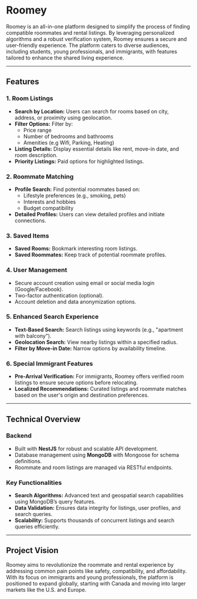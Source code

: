 # Roomey

Roomey is an all-in-one platform designed to simplify the process of finding compatible roommates and rental listings. By leveraging personalized algorithms and a robust verification system, Roomey ensures a secure and user-friendly experience. The platform caters to diverse audiences, including students, young professionals, and immigrants, with features tailored to enhance the shared living experience.

---

## Features

### 1. **Room Listings**
   - **Search by Location:** Users can search for rooms based on city, address, or proximity using geolocation.
   - **Filter Options:** Filter by:
     - Price range
     - Number of bedrooms and bathrooms
     - Amenities (e.g Wifi, Parking, Heating)
   - **Listing Details:** Display essential details like rent, move-in date, and room description.
   - **Priority Listings:** Paid options for highlighted listings.

### 2. **Roommate Matching**
   - **Profile Search:** Find potential roommates based on:
     - Lifestyle preferences (e.g., smoking, pets)
     - Interests and hobbies
     - Budget compatibility
   - **Detailed Profiles:** Users can view detailed profiles and initiate connections.

### 3. **Saved Items**
   - **Saved Rooms:** Bookmark interesting room listings.
   - **Saved Roommates:** Keep track of potential roommate profiles.

### 4. **User Management**
   - Secure account creation using email or social media login (Google/Facebook).
   - Two-factor authentication (optional).
   - Account deletion and data anonymization options.

### 5. **Enhanced Search Experience**
   - **Text-Based Search:** Search listings using keywords (e.g., "apartment with balcony").
   - **Geolocation Search:** View nearby listings within a specified radius.
   - **Filter by Move-in Date:** Narrow options by availability timeline.

### 6. **Special Immigrant Features**
   - **Pre-Arrival Verification:** For immigrants, Roomey offers verified room listings to ensure secure options before relocating.
   - **Localized Recommendations:** Curated listings and roommate matches based on the user's origin and destination preferences.

---

## Technical Overview

### **Backend**
- Built with **NestJS** for robust and scalable API development.
- Database management using **MongoDB** with Mongoose for schema definitions.
- Roommate and room listings are managed via RESTful endpoints.

### **Key Functionalities**
- **Search Algorithms:** Advanced text and geospatial search capabilities using MongoDB’s query features.
- **Data Validation:** Ensures data integrity for listings, user profiles, and search queries.
- **Scalability:** Supports thousands of concurrent listings and search queries efficiently.

---

## Project Vision

Roomey aims to revolutionize the roommate and rental experience by addressing common pain points like safety, compatibility, and affordability. With its focus on immigrants and young professionals, the platform is positioned to expand globally, starting with Canada and moving into larger markets like the U.S. and Europe.
